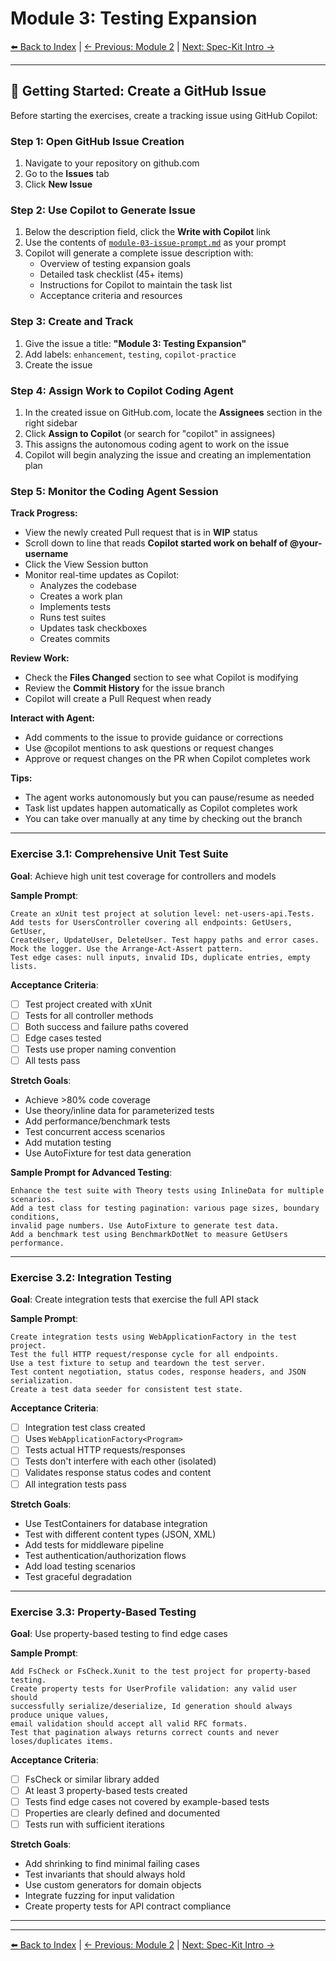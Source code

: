 # Module 3: Testing Expansion

[⬅️ Back to Index](README.md) | [← Previous: Module 2](module-02-validation-error-handling.md) | [Next: Spec-Kit Intro →](spec-kit-intro.md)

---

## 🚀 Getting Started: Create a GitHub Issue

Before starting the exercises, create a tracking issue using GitHub Copilot:

### Step 1: Open GitHub Issue Creation
1. Navigate to your repository on github.com
2. Go to the **Issues** tab
3. Click **New Issue**

### Step 2: Use Copilot to Generate Issue
1. Below the description field, click the **Write with Copilot** link
2. Use the contents of [`module-03-issue-prompt.md`](module-03-issue-prompt.md) as your prompt
3. Copilot will generate a complete issue description with:
   - Overview of testing expansion goals
   - Detailed task checklist (45+ items)
   - Instructions for Copilot to maintain the task list
   - Acceptance criteria and resources

### Step 3: Create and Track
1. Give the issue a title: **"Module 3: Testing Expansion"**
2. Add labels: `enhancement`, `testing`, `copilot-practice`
3. Create the issue

### Step 4: Assign Work to Copilot Coding Agent
1. In the created issue on GitHub.com, locate the **Assignees** section in the right sidebar
2. Click **Assign to Copilot** (or search for "copilot" in assignees)
3. This assigns the autonomous coding agent to work on the issue
4. Copilot will begin analyzing the issue and creating an implementation plan

### Step 5: Monitor the Coding Agent Session
**Track Progress:**
- View the newly created Pull request that is in **WIP** status
- Scroll down to line that reads **Copilot started work on behalf of @your-username**
- Click the View Session button
- Monitor real-time updates as Copilot:
  - Analyzes the codebase
  - Creates a work plan
  - Implements tests
  - Runs test suites
  - Updates task checkboxes
  - Creates commits

**Review Work:**
- Check the **Files Changed** section to see what Copilot is modifying
- Review the **Commit History** for the issue branch
- Copilot will create a Pull Request when ready

**Interact with Agent:**
- Add comments to the issue to provide guidance or corrections
- Use @copilot mentions to ask questions or request changes
- Approve or request changes on the PR when Copilot completes work

**Tips:**
- The agent works autonomously but you can pause/resume as needed
- Task list updates happen automatically as Copilot completes work
- You can take over manually at any time by checking out the branch

---

### Exercise 3.1: Comprehensive Unit Test Suite

**Goal**: Achieve high unit test coverage for controllers and models

**Sample Prompt**:
```
Create an xUnit test project at solution level: net-users-api.Tests.
Add tests for UsersController covering all endpoints: GetUsers, GetUser, 
CreateUser, UpdateUser, DeleteUser. Test happy paths and error cases.
Mock the logger. Use the Arrange-Act-Assert pattern.
Test edge cases: null inputs, invalid IDs, duplicate entries, empty lists.
```

**Acceptance Criteria**:
- [ ] Test project created with xUnit
- [ ] Tests for all controller methods
- [ ] Both success and failure paths covered
- [ ] Edge cases tested
- [ ] Tests use proper naming convention
- [ ] All tests pass

**Stretch Goals**:
- Achieve >80% code coverage
- Use theory/inline data for parameterized tests
- Add performance/benchmark tests
- Test concurrent access scenarios
- Add mutation testing
- Use AutoFixture for test data generation

**Sample Prompt for Advanced Testing**:
```
Enhance the test suite with Theory tests using InlineData for multiple scenarios.
Add a test class for testing pagination: various page sizes, boundary conditions,
invalid page numbers. Use AutoFixture to generate test data.
Add a benchmark test using BenchmarkDotNet to measure GetUsers performance.
```

---

### Exercise 3.2: Integration Testing

**Goal**: Create integration tests that exercise the full API stack

**Sample Prompt**:
```
Create integration tests using WebApplicationFactory in the test project.
Test the full HTTP request/response cycle for all endpoints.
Use a test fixture to setup and teardown the test server.
Test content negotiation, status codes, response headers, and JSON serialization.
Create a test data seeder for consistent test state.
```

**Acceptance Criteria**:
- [ ] Integration test class created
- [ ] Uses `WebApplicationFactory<Program>`
- [ ] Tests actual HTTP requests/responses
- [ ] Tests don't interfere with each other (isolated)
- [ ] Validates response status codes and content
- [ ] All integration tests pass

**Stretch Goals**:
- Use TestContainers for database integration
- Test with different content types (JSON, XML)
- Add tests for middleware pipeline
- Test authentication/authorization flows
- Add load testing scenarios
- Test graceful degradation

---

### Exercise 3.3: Property-Based Testing

**Goal**: Use property-based testing to find edge cases

**Sample Prompt**:
```
Add FsCheck or FsCheck.Xunit to the test project for property-based testing.
Create property tests for UserProfile validation: any valid user should
successfully serialize/deserialize, Id generation should always produce unique values,
email validation should accept all valid RFC formats.
Test that pagination always returns correct counts and never loses/duplicates items.
```

**Acceptance Criteria**:
- [ ] FsCheck or similar library added
- [ ] At least 3 property-based tests created
- [ ] Tests find edge cases not covered by example-based tests
- [ ] Properties are clearly defined and documented
- [ ] Tests run with sufficient iterations

**Stretch Goals**:
- Add shrinking to find minimal failing cases
- Test invariants that should always hold
- Use custom generators for domain objects
- Integrate fuzzing for input validation
- Create property tests for API contract compliance

---

---

[⬅️ Back to Index](README.md) | [← Previous: Module 2](module-02-validation-error-handling.md) | [Next: Spec-Kit Intro →](spec-kit-intro.md)
